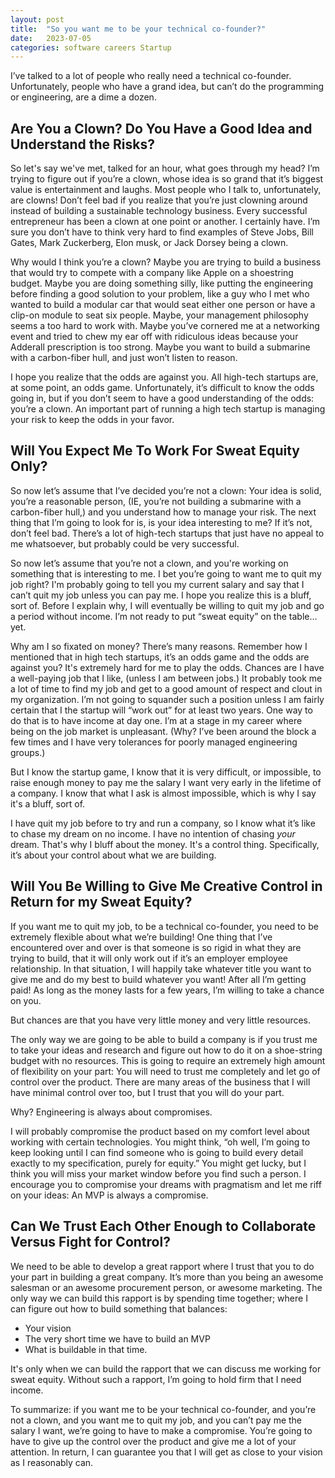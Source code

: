 ```yaml
---
layout: post
title:  "So you want me to be your technical co-founder?"
date:   2023-07-05
categories: software careers Startup
---
```

I’ve talked to a lot of people who really need a technical co-founder. Unfortunately, people who have a grand idea, but can’t do the programming or engineering, are a dime a dozen.

## Are You a Clown? Do You Have a Good Idea and Understand the Risks?

So let's say we've met, talked for an hour, what goes through my head? I’m trying to figure out if you’re a clown, whose idea is so grand that it’s biggest value is entertainment and laughs. Most people who I talk to, unfortunately, are clowns! Don’t feel bad if you realize that you’re just clowning around instead of building a sustainable technology business. Every successful entrepreneur has been a clown at one point or another. I certainly have. I’m sure you don’t have to think very hard to find examples of Steve Jobs, Bill Gates, Mark Zuckerberg, Elon musk, or Jack Dorsey being a clown.

Why would I think you’re a clown? Maybe you are trying to build a business that would try to compete with a company like Apple on a shoestring budget. Maybe you are doing something silly, like putting the engineering before finding a good solution to your problem, like a guy who I met who wanted to build a modular car that would seat either one person or have a clip-on module to seat six people. Maybe, your management philosophy seems a too hard to work with. Maybe you’ve cornered me at a networking event and tried to chew my ear off with ridiculous ideas because your Adderall prescription is too strong. Maybe you want to build a submarine with a carbon-fiber hull, and just won’t listen to reason.

I hope you realize that the odds are against you. All high-tech startups are, at some point, an odds game. Unfortunately, it’s difficult to know the odds going in, but if you don’t seem to have a good understanding of the odds: you’re a clown. An important part of running a high tech startup is managing your risk to keep the odds in your favor.

## Will You Expect Me To Work For Sweat Equity Only?

So now let’s assume that I’ve decided you’re not a clown: Your idea is solid, you’re a reasonable person, (IE, you’re not building a submarine with a carbon-fiber hull,) and you understand how to manage your risk. The next thing that I’m going to look for is, is your idea interesting to me? If it’s not, don’t feel bad. There’s a lot of high-tech startups that just have no appeal to me whatsoever, but probably could be very successful.

So now let’s assume that you’re not a clown, and you're working on something that is interesting to me. I bet you’re going to want me to quit my job right? I'm probably going to tell you my current salary and say that I can’t quit my job unless you can pay me. I hope you realize this is a bluff, sort of. Before I explain why, I will eventually be willing to quit my job and go a period without income. I’m not ready to put “sweat equity” on the table… yet.

Why am I so fixated on money? There’s many reasons. Remember how I mentioned that in high tech startups, it’s an odds game and the odds are against you? It's extremely hard for me to play the odds. Chances are I have a well-paying job that I like, (unless I am between jobs.) It probably took me a lot of time to find my job and get to a good amount of respect and clout in my organization. I’m not going to squander such a position unless I am fairly certain that I the startup will “work out” for at least two years. One way to do that is to have income at day one. I’m at a stage in my career where being on the job market is unpleasant. (Why? I’ve been around the block a few times and I have very tolerances for poorly managed engineering groups.)

But I know the startup game, I know that it is very difficult, or impossible, to raise enough money to pay me the salary I want very early in the lifetime of a company. I know that what I ask is almost impossible, which is why I say it's a bluff, sort of.

I have quit my job before to try and run a company, so I know what it’s like to chase my dream on no income. I have no intention of chasing *your* dream. That's why I bluff about the money. It's a control thing. Specifically, it’s about your control about what we are building.

## Will You Be Willing to Give Me Creative Control in Return for my Sweat Equity?

If you want me to quit my job, to be a technical co-founder, you need to be extremely flexible about what we’re building! One thing that I’ve encountered over and over is that someone is so rigid in what they are trying to build, that it will only work out if it’s an employer employee relationship. In that situation, I will happily take whatever title you want to give me and do my best to build whatever you want! After all I’m getting paid! As long as the money lasts for a few years, I’m willing to take a chance on you.

But chances are that you have very little money and very little resources.

The only way we are going to be able to build a company is if you trust me to take your ideas and research and figure out how to do it on a shoe-string budget with no resources. This is going to require an extremely high amount of flexibility on your part: You will need to trust me completely and let go of control over the product. There are many areas of the business that I will have minimal control over too, but I trust that you will do your part.

Why? Engineering is always about compromises.

I will probably compromise the product based on my comfort level about working with certain technologies. You might think, “oh well, I’m going to keep looking until I can find someone who is going to build every detail exactly to my specification, purely for equity.” You might get lucky, but I think you will miss your market window before you find such a person. I encourage you to compromise your dreams with pragmatism and let me riff on your ideas: An MVP is always a compromise.

## Can We Trust Each Other Enough to Collaborate Versus Fight for Control?

We need to be able to develop a great rapport where I trust that you to do your part in building a great company. It’s more than you being an awesome salesman or an awesome procurement person, or awesome marketing. The only way we can build this rapport is by spending time together; where I can figure out how to build something that balances:

- Your vision
- The very short time we have to build an MVP
- What is buildable in that time.

It's only when we can build the rapport that we can discuss me working for sweat equity. Without such a rapport, I’m going to hold firm that I need income.

To summarize: if you want me to be your technical co-founder, and you’re not a clown, and you want me to quit my job, and you can’t pay me the salary I want, we’re going to have to make a compromise. You’re going to have to give up the control over the product and give me a lot of your attention. In return, I can guarantee you that I will get as close to your vision as I reasonably can.
